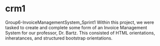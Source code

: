 # crm1
Group6-InvoiceManagementSystem_Sprint1
Within this project, we were tasked to create and complete some form of an Invoice Management System for our professor, Dr. Bartz. This consisted of HTML orientations, inheratances, and structured bootstrap orientations.
